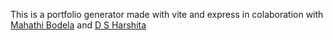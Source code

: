 This is a portfolio generator made with vite and express in colaboration with [Mahathi Bodela](https://github.com/mahathibodela) and [D S Harshita](https://github.com/mahathibodela)
